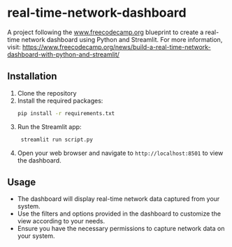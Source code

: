 # real-time-network-dashboard
A project following the www.freecodecamp.org blueprint to create a real-time network dashboard using Python and Streamlit.
For more information, visit: https://www.freecodecamp.org/news/build-a-real-time-network-dashboard-with-python-and-streamlit/

## Installation
1. Clone the repository
2. Install the required packages:
   ```bash
   pip install -r requirements.txt
   ```
3. Run the Streamlit app:
   ```bash
    streamlit run script.py
    ```
4. Open your web browser and navigate to `http://localhost:8501` to view the dashboard.
## Usage
- The dashboard will display real-time network data captured from your system.
- Use the filters and options provided in the dashboard to customize the view according to your needs.
- Ensure you have the necessary permissions to capture network data on your system.


